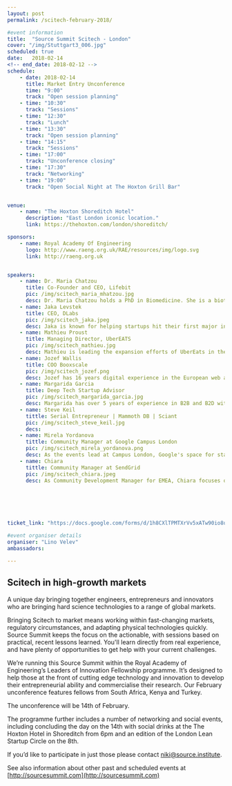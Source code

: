 ```yaml
---
layout: post
permalink: /scitech-february-2018/

#event information
title:  "Source Summit Scitech - London"
cover: "/img/Stuttgart3_006.jpg"
scheduled: true
date:   2018-02-14
<!-- end_date: 2018-02-12 -->
schedule:
    - date: 2018-02-14
      title: Market Entry Unconference
      time: "9:00"
      track: "Open session planning"
    - time: "10:30"
      track: "Sessions"
    - time: "12:30"
      track: "Lunch"
    - time: "13:30"
      track: "Open session planning"
    - time: "14:15"
      track: "Sessions"
    - time: "17:00"
      track: "Unconference closing"
    - time: "17:30"
      track: "Networking"
    - time: "19:00"
      track: "Open Social Night at The Hoxton Grill Bar"


venue:
    - name: "The Hoxton Shoreditch Hotel"
      description: "East London iconic location."
      link: https://thehoxton.com/london/shoreditch/

sponsors:
    - name: Royal Academy Of Engineering
      logo: http://www.raeng.org.uk/RAE/resources/img/logo.svg
      link: http://raeng.org.uk


speakers:
    - name: Dr. Maria Chatzou
      title: Co-Founder and CEO, Lifebit
      pic: /img/scitech_maria_mhatzou.jpg
      desc: Dr. Maria Chatzou holds a PhD in Biomedicine. She is a biotech innovator and expert in bioinformatics, medical informatics and high performance computing (HPC). She is also a passionate entrepreneur, who has already founded two companies - Innovation Forum Barcelona and the Techstars-backed Lifebit.
    - name: Jaka Levstek 
      title: CEO, DLabs
      pic: /img/scitech_jaka.jpeg
      desc: Jaka is known for helping startups hit their first major inflection point, through his focus on product design and development scalability.  He's a frequent speaker at UK and EU business schools, particularly Imperial College. Topics of expertise include digital marketing management, branding in early-stage companies, go-to-market strategies and entrepreneurial business.
    - name: Mathieu Proust
      title: Managing Director, UberEATS
      pic: /img/scitech_mathieu.jpg
      desc: Mathieu is leading the expansion efforts of UberEats in the UK. After successfully launching in London, UberEATS currently operates in 15 cities, planning to cover 40 cities by the end of the year.  Prior to working on UberEATS, Mathieu led rides activities for Uber in East England.
    - name: Jozef Wallis  
      title: COO Booxscale 
      pic: /img/scitech_jozef.png
      desc: Jozef has 16 years digital experience in the European web and media industries, both in fixed and mobile communications. He is a serial Entrepreneur with 3 successful exits. Joseph is a UK and European market entry specialist, having built teams and established market presence for two leading US brands.
    - name: Margarida Garcia
      title: Deep Tech Startup Advisor
      pic: /img/scitech_margarida_garcia.jpg
      desc: Margarida has over 5 years of experience in B2B and B2D with a particular focus in deep tech. Recently, she has been helping Lifebit (www.lifebit-biotech.com) and ObjectBox (http://objectbox.io) with their fundraising and business strategy challenges. Prior to that she held multiple roles at source{d} (sourced.tech) and Tyba (https://tyba.com/) with a strong focus on rapidly scaling on-the-ground operations and execution, business development and fundraising.
    - name: Steve Keil
      tittle: Serial Entrepreneur | Mammoth DB | Sciant 
      pic: /img/scitech_steve_keil.jpg
      decs: 
    - name: Mirela Yordanova
      tittle: Community Manager at Google Campus London
      pic: /img/scitech_mirela_yordanova.png
      desc: As the events lead at Campus London, Google's space for startups, Mirela Yordanova produces a variety of tech-led events that allow entrepreneurs to connect, learn, and grow.  Prior to joining Campus London, Mirela worked at a FinTech and BigData startups.
    - name: Chiara
      tittle: Community Manager at SendGrid
      pic: /img/scitech_chiara.jpeg
      desc: As Community Development Manager for EMEA, Chiara focuses on building relationships with startups and accelerators across the EMEA region, and empowering entrepreneurs to grow their businesses through email. Chiara has been working within the startup ecosystem for several years, visiting over 200 European tech companies and being responsible for the UK market in her previous company, source{d}. Prior to this, Chiara worked in for an e-commerce startup where she was involved with Marketing, Sales and Customer Care.






ticket_link: "https://docs.google.com/forms/d/1h8CXlTPMTXrVv5xATw90io8uDFRE2QiloJJH2xC0sOE/edit"

#event organiser details
organiser: "Lino Velev"
ambassadors:

---
```

## Scitech in high-growth markets

A unique day bringing together engineers, entrepreneurs and innovators who are bringing hard science technologies to a range of global markets.

Bringing Scitech to market means working within fast-changing markets, regulatory circumstances, and adapting physical technologies quickly. Source Summit keeps the focus on the actionable, with sessions based on practical, recent lessons learned.  You'll learn directly from real experience, and have plenty of opportunities to get help with your current challenges.

We’re running this Source Summit within the Royal Academy of Engineering’s Leaders of Innovation Fellowship programme. It’s designed to help those at the front of cutting edge technology and innovation to develop their entrepreneurial ability and commercialise their research. Our February unconference features fellows from South Africa, Kenya and Turkey.

The unconference will be 14th of February.

The programme further includes a number of networking and social events, including concluding the day on the 14th with social drinks at the The Hoxton Hotel in Shoreditch from 6pm and an edition of the London Lean Startup Circle on the 8th.


If you’d like to participate in just those please contact [niki@source.institute](mailto:niki@source.institute).

See also information about other past and scheduled events at [http://sourcesummit.com](http://sourcesummit.com)
